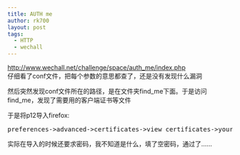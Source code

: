 ```yaml
---
title: AUTH me
author: rk700
layout: post
tags:
  - HTTP
  - wechall
---
```

<http://www.wechall.net/challenge/space/auth_me/index.php>  
仔细看了conf文件，把每个参数的意思都查了，还是没有发现什么漏洞

然后突然发现conf文件所在的路径，是在文件夹find\_me下面。于是访问find\_me，发现了需要用的客户端证书等文件

于是将p12导入firefox:  
<pre>preferences->advanced->certificates->view certificates->your certificates->import</pre>
实际在导入的时候还要求密码，我不知道是什么，填了空密码，通过了……
